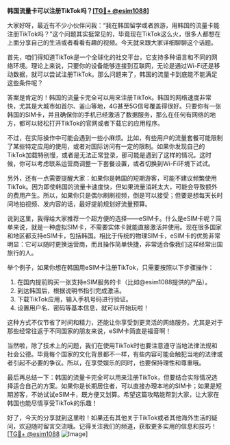 **韩国流量卡可以注册TikTok吗？[[TG💪+ @esim1088](https://t.me/s/esim1088)]**

大家好呀，最近有不少小伙伴问我：“我在韩国留学或者旅游，用韩国的流量卡能注册TikTok吗？”这个问题其实挺常见的，毕竟现在TikTok这么火，很多人都想在上面分享自己的生活或者看看有趣的视频。今天就来跟大家详细聊聊这个话题。

首先，咱们得知道TikTok是一个全球化的社交平台，它支持多种语言和不同的网络环境。理论上来说，只要你的设备能够连接到互联网，无论是通过Wi-Fi还是移动数据，就可以尝试注册TikTok。那么问题来了，韩国的流量卡到底能不能满足这些条件呢？

答案是肯定的！韩国的流量卡完全可以用来注册TikTok。韩国的网络速度非常快，尤其是大城市如首尔、釜山等地，4G甚至5G信号覆盖得很好。只要你有一张韩国的SIM卡，并且确保你的手机已经激活了数据服务，那么在任何有网络的地方，都可以轻松打开TikTok的官网或者下载它的应用程序。

不过，在实际操作中可能会遇到一些小麻烦。比如，有些用户的流量套餐可能限制了某些特定应用的使用，或者对国际访问有一定的限制。如果你发现自己的TikTok加载特别慢，或者是无法正常登录，那可能是遇到了这样的情况。这时候，你可以考虑联系运营商调整一下套餐设置，或者切换到Wi-Fi环境下试试。

另外，还有一点需要提醒大家：如果你是韩国的短期游客，可能不建议频繁使用TikTok。因为即使韩国的流量卡速度快，但如果流量消耗太大，可能会导致额外的费用产生。所以，如果你只是偶尔刷刷视频，倒是可以接受；但要是想每天长时间地拍视频、发内容的话，最好提前规划好流量预算。

说到这里，我得给大家推荐一个超方便的选择——eSIM卡。什么是eSIM卡呢？简单来说，就是一种虚拟SIM卡，不需要实体卡就能直接激活并使用。现在很多国家和地区都支持eSIM卡，包括韩国。相比于传统的物理SIM卡，eSIM卡的优势非常明显：它可以随时更换运营商，而且操作简单快捷，非常适合像我们这样经常出国旅行的人。

举个例子，如果你想在韩国用eSIM卡注册TikTok，只需要按照以下步骤操作：

1. 在国内提前购买一张支持eSIM服务的卡（比如@esim1088提供的产品）。
2. 到达韩国后，根据说明书指引完成激活。
3. 下载TikTok应用，输入手机号码进行验证。
4. 设置用户名、密码等基本信息，就可以开始玩啦！

这种方式不仅节省了时间和精力，还能让你享受到更灵活的网络服务。尤其是对于那些经常往返于不同国家的朋友来说，eSIM卡简直是福音啊！

当然啦，除了技术上的问题，我们在使用TikTok时也要注意遵守当地法律法规和社会公德。毕竟每个国家的文化背景都不一样，有些内容可能会触犯当地的法律或者引起不必要的争议。所以，在享受娱乐的同时，也要保持理性和尊重哦。

最后再总结一下：韩国的流量卡完全可以用来注册TikTok，但要结合实际情况选择适合自己的方案。如果你是长期居住者，可以直接办理本地的SIM卡；如果是短期游客，不妨试试eSIM卡，既方便又划算。希望这篇攻略能帮到大家，让大家在韩国也能尽情享受TikTok的乐趣！

好了，今天的分享就到这里啦！如果还有其他关于TikTok或者其他海外生活的疑问，欢迎随时留言交流哦。记得关注我们的频道，获取更多实用的信息和技巧！[[TG💪+ @esim1088](https://t.me/s/esim1088) ![Image](https://i.postimg.cc/4NQfJmqS/Snipaste-2025-05-13-00-14-12.png)]
